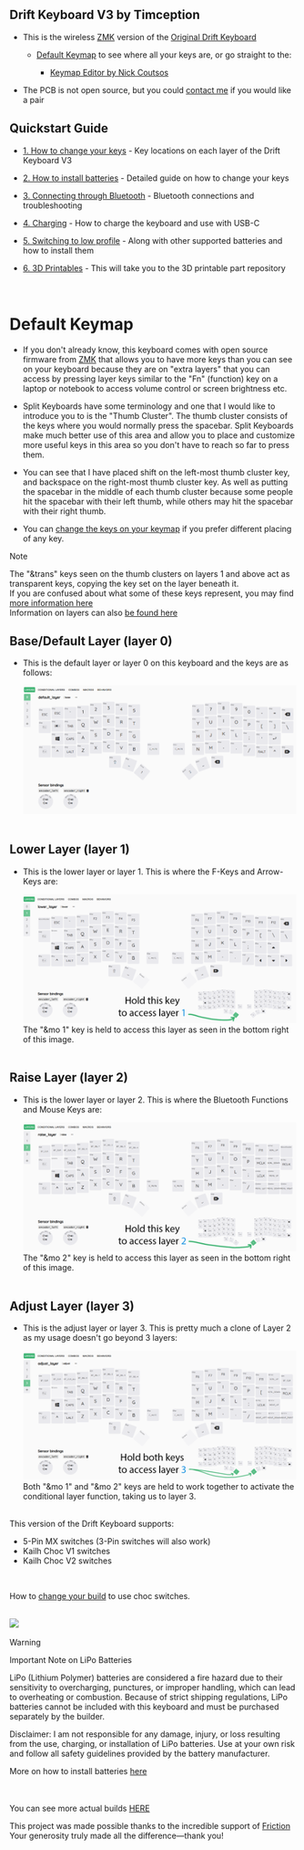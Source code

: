 ## Drift Keyboard V3 by Timception  

- This is the wireless [ZMK](https://zmk.dev/) version of the [Original Drift Keyboard](https://github.com/Timception/Drift)  

  - [Default Keymap](#default-keymap) to see where all your keys are, or go straight to the:  
  
    - [Keymap Editor by Nick Coutsos](https://nickcoutsos.github.io/keymap-editor/)  

- The PCB is not open source, but you could [contact me](https://www.instagram.com/majin.keyboards) if you would like a pair
  <br/>  


## Quickstart Guide   
  - [1.	How to change your keys](/docs/change-keys/) - Key locations on each layer of the Drift Keyboard V3  

  - [2.	How to install batteries](/docs/batteries/) - Detailed guide on how to change your keys  

  - [3.	Connecting through Bluetooth](/docs/bluetooth/) - Bluetooth connections and troubleshooting  

  - [4.	Charging](/docs/charging/) - How to charge the keyboard and use with USB-C  

  - [5.	Switching to low profile](/docs/low-profile/) - Along with other supported batteries and how to install them  

  - [6.	3D Printables](https://github.com/Timception/3d-printables) - This will take you to the 3D printable part repository  
<br/><br/>  


# Default Keymap

  - If you don't already know, this keyboard comes with open source firmware from [ZMK](https://zmk.dev/) that allows you to have more keys than you can see on your keyboard because they are on "extra layers" that you can access by pressing layer keys similar to the "Fn" (function) key on a laptop or notebook to access volume control or screen brightness etc.  

  - Split Keyboards have some terminology and one that I would like to introduce you to is the "Thumb Cluster". The thumb cluster consists of the keys where you would normally press the spacebar. Split Keyboards make much better use of this area and allow you to place and customize more useful keys in this area so you don't have to reach so far to press them.  

  - You can see that I have placed shift on the left-most thumb cluster key, and backspace on the right-most thumb cluster key. As well as putting the spacebar in the middle of each thumb cluster because some people hit the spacebar with their left thumb, while others may hit the spacebar with their right thumb.  

  - You can [change the keys on your keymap](/docs/change-keys/) if you prefer different placing of any key.  


> [!Note]  
> The "&trans" keys seen on the thumb clusters on layers 1 and above act as transparent keys, copying the key set on the layer beneath it.  
> If you are confused about what some of these keys represent, you may find [more information here](https://zmk.dev/docs/keymaps/list-of-keycodes)  
> Information on layers can also [be found here](https://zmk.dev/docs/keymaps/behaviors/layers)  


## Base/Default Layer (layer 0)  
- This is the default layer or layer 0 on this keyboard and the keys are as follows:  
  
  <img src="images/0_default_layer.png"><br/><br/>  


## Lower Layer (layer 1)  
- This is the lower layer or layer 1. This is where the F-Keys and Arrow-Keys are:  
  
  <img src="images/1_lower_layer_n.png">  
  The "&mo 1" key is held to access this layer as seen in the bottom right of this image.  <br/><br/>  


## Raise Layer (layer 2)  
- This is the lower layer or layer 2. This is where the Bluetooth Functions and Mouse Keys are:  
  
  <img src="images/2_raise_layer_n.png">  
  The "&mo 2" key is held to access this layer as seen in the bottom right of this image.  <br/><br/>  


## Adjust Layer (layer 3)  
- This is the adjust layer or layer 3. This is pretty much a clone of Layer 2 as my usage doesn't go beyond 3 layers:  
  
  <img src="images/3_adjust_layer_n.png">  
   Both "&mo 1" and "&mo 2" keys are held to work together to activate the conditional layer function, taking us to layer 3.  <br/><br/>  


This version of the Drift Keyboard supports:  

 - 5-Pin MX switches (3-Pin switches will also work)  
 - Kailh Choc V1 switches  
 - Kailh Choc V2 switches  
<br/>  

How to [change your build](/docs/low-profile/) to use choc switches.  
<br/>  

<img src="images/switch-support.png" width="500">  
<br/>  

>[!Warning]
>Important Note on LiPo Batteries  
>  
>LiPo (Lithium Polymer) batteries are considered a fire hazard due to their sensitivity
>to overcharging, punctures, or improper handling, which can lead to overheating or combustion.
>Because of strict shipping regulations, LiPo batteries cannot be included with this keyboard
>and must be purchased separately by the builder.  
>  
>Disclaimer: I am not responsible for any damage, injury, or loss resulting from the use,
>charging, or installation of LiPo batteries. Use at your own risk and follow all safety guidelines
>provided by the battery manufacturer.  
>  
>More on how to install batteries [here](/docs/batteries/)  
<br/><br/>  

You can see more actual builds [HERE](https://www.instagram.com/majin.keyboards)  

This project was made possible thanks to the incredible support of [Friction](https://github.com/friction07)  
Your generosity truly made all the difference—thank you!  
